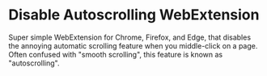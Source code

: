 Disable Autoscrolling WebExtension
==================================

Super simple WebExtension for Chrome, Firefox, and Edge, that disables the
annoying automatic scrolling feature when you middle-click on a page. Often
confused with "smooth scrolling", this feature is known as "autoscrolling".